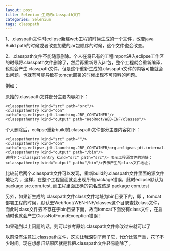 ```yaml
---
layout: post
title: Selenium 生成的classpath文件
categories: Selenium
tags: classpath
---
```


1、.classpath文件时eclipse新建web工程的时候生成的一个文件，改变java Build path的时候或者改变加载的jar包顺序的时候，这个文件也会改变。

2、.classpath文件不能随意删除。个人在将已有的工程import进入eclipse工作区的时候将.classpath文件删除了，然后再重新导入jar包，整个工程就会重新编译，也就会产生.classpath文件，但是这个重新生成的.classpath文件的内容可能就会出问题，也就有可能导致在tomcat部署的时候出现不可预料的问题。

例如：

原始的.classpath文件部分主要内容如下：

    <classpathentry kind="src" path="src"/>
    <classpathentry kind="con" path="org.eclipse.jdt.launching.JRE_CONTAINER"/>
    <classpathentry kind="output" path="WebRoot/WEB-INF/classes"/>

个人删除后，eclipse重新build的.classpath文件部分主要内容如下：

    <classpathentry kind="src" path=""/>
    <classpathentry kind="con" path="org.eclipse.jdt.launching.JRE_CONTAINER/org.eclipse.jdt.internal.debug.ui.launcher.StandardVMType/jdk1.6.0_11"/>
    <classpathentry kind="output" path="/bin"/>
    说明下：<classpathentry kind="src" path="src"/> 表示工程源文件的地址；
    <classpathentry kind="output" path="/bin"/>表示产生的class文件地址；

比较前后两个.classpath文件可以发现，重新build的.classpath文件里面的源文件地址为 <classpathentry kind="src" path=""/>，这样，在整个工程里面就会出现所有package错误，此时eclipse默认为package src.com.test, 而工程里面正确的包名应该是 package com.test

另外，如果新生成的.classpath文件class文件地址为bin目录下的，即<classpathentry kind="output" path="/bin"/> ，tomcat部署工程的时候，默认去WebRoot/WEN-INF/classes这个目录查找class文件，而此时class文件去不存在于bin目录下面，故而tomcat下面没有class文件，在启动时也就会产生ClassNotFoundException错误！

如果碰到以上问题的话，则可以参考原始.classpath文件修改过来就可以了

以前没有注意过.classpath文件，这次让我深刻了解了它，代价比较严重，花了不少时间。现在想想归结原因就是我把.classpath文件轻易删除了。